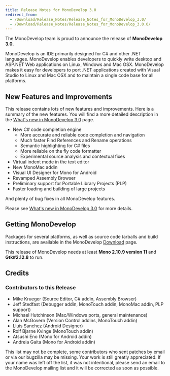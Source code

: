 ```yaml
---
title: Release Notes for MonoDevelop 3.0
redirect_from:
  - /Download/Release_Notes/Release_Notes_for_MonoDevelop_3.0/
  - /Download/Release_Notes/Release_Notes_for_MonoDevelop_3.0.0/
---
```


The MonoDevelop team is proud to announce the release of **MonoDevelop 3.0**. 

MonoDevelop is an IDE primarily designed for C# and other .NET languages. MonoDevelop enables developers to quickly write desktop and ASP.NET Web applications on Linux, Windows and Mac OSX. MonoDevelop makes it easy for developers to port .NET applications created with Visual Studio to Linux and Mac OSX and to maintain a single code base for all platforms.

New Features and Improvements
-----------------------------

This release contains lots of new features and improvements. Here is a summary of the new features. You will find a more detailed description in the [What's new in MonoDevelop 3.0](/Download/What's_new_in_MonoDevelop_3.0 "http://monodevelop.com/Download/What's_new_in_MonoDevelop_3.0") page.

-   New C# code completion engine
    -   More accurate and reliable code completion and navigation
    -   Much faster Find References and Rename operations
    -   Semantic highlighting for C# files
    -   More reliable on the fly code formatter
    -   Experimental source analysis and contextual fixes
-   Virtual indent mode in the text editor
-   New MonoMac addin
-   Visual UI Designer for Mono for Android
-   Revamped Assembly Browser
-   Preliminary support for Portable Library Projects (PLP)
-   Faster loading and building of large projects

And plenty of bug fixes in all MonoDevelop features.

Please see [What's new in MonoDevelop 3.0](/Download/What's_new_in_MonoDevelop_3.0 "/Download/What's_new_in_MonoDevelop_3.0") for more details.

Getting MonoDevelop
-------------------

Packages for several platforms, as well as source code tarballs and build instructions, are available in the MonoDevelop [Download](/Download "Download") page.

This release of MonoDevelop needs at least **Mono 2.10.9 version 11** and **Gtk#2.12.8** to run.

Credits
-------

### Contributors to this Release 

-   Mike Krueger (Source Editor, C# addin, Assembly Browser)
-   Jeff Stedfast (Debugger addin, MonoTouch addin, MonoMac addin, PLP support)
-   Michael Hutchinson (Mac/Windows ports, general maintenance)
-   Alan McGovern (Version Control addins, MonoTouch addin)
-   Lluis Sanchez (Android Designer)
-   Rolf Bjarne Kvinge (MonoTouch addin)
-   Atsushi Eno (Mono for Android addin) 
-   Andreia Gaita (Mono for Android addin)

This list may not be complete, some contributors who sent patches by email or via our bugzilla may be missing. Your work is still greatly appreciated. If your name was left off the list, it was not intentional, please send an email to the MonoDevelop mailing list and it will be corrected as soon as possible.


